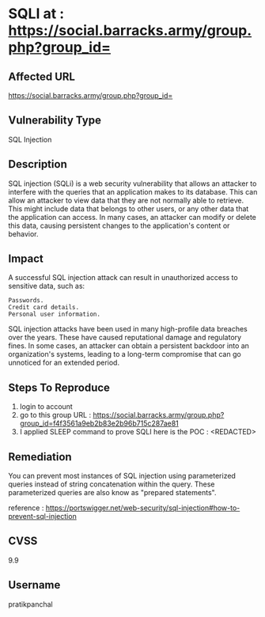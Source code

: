 # SQLI at : https://social.barracks.army/group.php?group_id=

## Affected URL
https://social.barracks.army/group.php?group_id=

## Vulnerability Type
SQL Injection

## Description
SQL injection (SQLi) is a web security vulnerability that allows an attacker to interfere with the queries that an application makes to its database. This can allow an attacker to view data that they are not normally able to retrieve. This might include data that belongs to other users, or any other data that the application can access. In many cases, an attacker can modify or delete this data, causing persistent changes to the application's content or behavior.

## Impact
A successful SQL injection attack can result in unauthorized access to sensitive data, such as:
```
Passwords.
Credit card details.
Personal user information.
```
SQL injection attacks have been used in many high-profile data breaches over the years. These have caused reputational damage and regulatory fines. In some cases, an attacker can obtain a persistent backdoor into an organization's systems, leading to a long-term compromise that can go unnoticed for an extended period.

## Steps To Reproduce
1. login to account
2. go to this group URL : https://social.barracks.army/group.php?group_id=f4f3561a9eb2b83e2b96b715c287ae81
3. I applied SLEEP command to prove SQLI here is the POC : \<REDACTED\>

## Remediation
You can prevent most instances of SQL injection using parameterized queries instead of string concatenation within the query. These parameterized queries are also know as "prepared statements".

reference : https://portswigger.net/web-security/sql-injection#how-to-prevent-sql-injection

## CVSS
9.9

## Username
pratikpanchal
